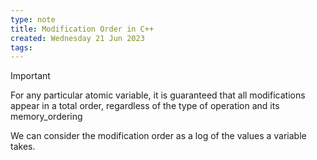 ```yaml
---
type: note
title: Modification Order in C++
created: Wednesday 21 Jun 2023
tags: 
---
```

> [!Important]
> For any particular atomic variable, it is guaranteed that all modifications appear in a total order, regardless of the type of operation and its memory_ordering

We can consider the modification order as a log of the values a variable takes.
